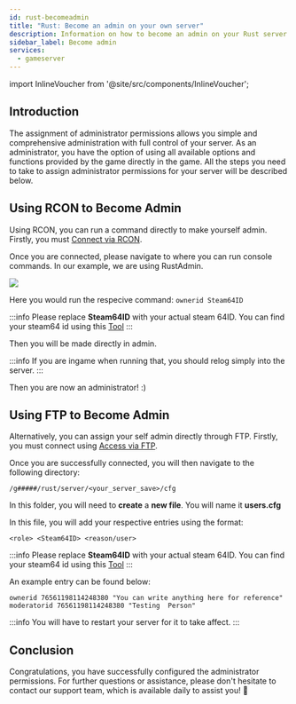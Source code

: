 ```yaml
---
id: rust-becomeadmin
title: "Rust: Become an admin on your own server"
description: Information on how to become an admin on your Rust server from ZAP-Hosting - ZAP-Hosting.com documentation
sidebar_label: Become admin 
services:
  - gameserver
---
```


import InlineVoucher from '@site/src/components/InlineVoucher';

## Introduction
The assignment of administrator permissions allows you simple and comprehensive administration with full control of your server. As an administrator, you have the option of using all available options and functions provided by the game directly in the game. All the steps you need to take to assign administrator permissions for your server will be described below. 
<InlineVoucher />

## Using RCON to Become Admin

Using RCON, you can run a command directly to make yourself admin.
Firstly, you must [Connect via RCON](rust-connectrcon.md).

Once you are connected, please navigate to where you can run console commands. In our example, we are using RustAdmin.

![](https://screensaver01.zap-hosting.com/index.php/s/zpJH32AHCySP8qT/preview)

Here you would run the respecive command:
`ownerid Steam64ID`

:::info
Please replace **Steam64ID** with your actual steam 64ID. You can find your steam64 id using this [Tool](https://steamid.io/)
:::

Then you will be made directly in admin. 

:::info
If you are ingame when running that, you should relog simply into the server.
:::

Then you are now an administrator! :)

## Using FTP to Become Admin

Alternatively, you can assign your self admin directly through FTP.
Firstly, you must connect using [Access via FTP](gameserver-ftpaccess.md).

Once you are successfully connected, you will then navigate to the following directory:

`/g#####/rust/server/<your_server_save>/cfg`

In this folder, you will need to **create** a **new file**. You will name it **users.cfg**

In this file, you will add your respective entries using the format:

`<role> <Steam64ID> <reason/user>`

:::info
Please replace **Steam64ID** with your actual steam 64ID. You can find your steam64 id using this [Tool](https://steamid.io/)
:::

An example entry can be found below:

```
ownerid 76561198114248380 "You can write anything here for reference"
moderatorid 76561198114248380 "Testing  Person"
```
:::info
You will have to restart your server for it to take affect.
:::

## Conclusion

Congratulations, you have successfully configured the administrator permissions. For further questions or assistance, please don't hesitate to contact our support team, which is available daily to assist you! 🙂